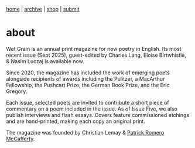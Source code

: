 [home](index.md) | [archive](archive.md) | [shop](shop.md)  |  [submit](submit.md)

# about 

Wet Grain is an annual print magazine for new poetry in English. Its most recent issue (Sept 2025), guest-edited by Charles Lang, Eloise Birtwhistle, & Nasim Luczaj is available now.

Since 2020, the magazine has included the work of emerging poets alongside recipients of awards including the Pulitzer, a MacArthur Fellowship, the Pushcart Prize, the German Book Prize, and the Eric Gregory. 

Each issue, selected poets are invited to contribute a short piece of commentary on a poem included in the issue. As of Issue Five, we also publish interviews and flash essays. Covers feature commissioned etchings and are hand-printed, making each copy an original print. 

The magazine was founded by Christian Lemay & [Patrick Romero McCafferty](https://patrickromeromccafferty.com/).






​

